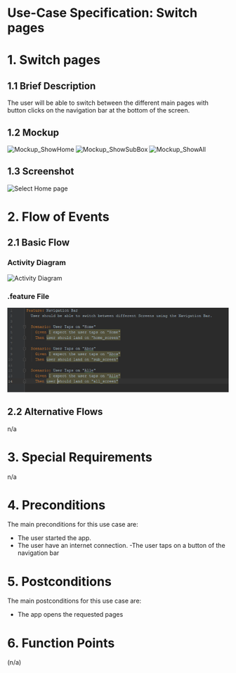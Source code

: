 # Use-Case Specification: Switch pages

# 1. Switch pages

## 1.1 Brief Description
The user will be able to switch between the different main pages with button clicks on the navigation bar at the bottom of the screen.

## 1.2 Mockup
![Mockup_ShowHome](https://raw.githubusercontent.com/d0mmi/Aniflix-App/master/docs/Mockups/Home.png)
![Mockup_ShowSubBox](https://raw.githubusercontent.com/d0mmi/Aniflix-App/master/docs/Mockups/SubBox.png)
![Mockup_ShowAll](https://raw.githubusercontent.com/d0mmi/Aniflix-App/master/docs/Mockups/All.png)

## 1.3 Screenshot
![Select Home page](https://raw.githubusercontent.com/d0mmi/Aniflix-App/master/docs/Screenshot_HomePage.jpg)

# 2. Flow of Events

## 2.1 Basic Flow

### Activity Diagram
![Activity Diagram](https://raw.githubusercontent.com/d0mmi/Aniflix-App/master/docs/UC/Diagrams/activity_diagram_click_button_in_navigation_bar.png)

### .feature File
![.feature file](../feature%20files/feature%20nav.PNG)

## 2.2 Alternative Flows
n/a

# 3. Special Requirements
n/a

# 4. Preconditions
The main preconditions for this use case are:

 - The user started the app.
 - The user have an internet connection.
 -The user taps on a button of the navigation bar

# 5. Postconditions

The main postconditions for this use case are:

 - The app opens the requested pages

# 6. Function Points
(n/a)